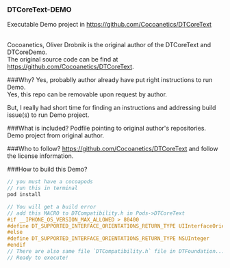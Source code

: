 ### DTCoreText-DEMO
Executable Demo project in https://github.com/Cocoanetics/DTCoreText

<br>Cocoanetics, Oliver Drobnik is the original author of the DTCoreText and DTCoreDemo.
<br>The original source code can be find at https://github.com/Cocoanetics/DTCoreText.

###Why?
Yes, probablly author already have put right instructions to run Demo.
<br>Yes, this repo can be removable upon request by author.

But, I really had short time for finding an instructions and addressing build issue(s) to run Demo project.

###What is included?
Podfile pointing to original author's repositories.
Demo project from original author.

###Who to follow?
https://github.com/Cocoanetics/DTCoreText
and follow the license information.

###How to build this Demo?
```objective-c
// you must have a cocoapods 
// run this in terminal
pod install

// You will get a build error 
// add this MACRO to DTCompatibility.h in Pods->DTCoreText
#if __IPHONE_OS_VERSION_MAX_ALLOWED > 80400
#define DT_SUPPORTED_INTERFACE_ORIENTATIONS_RETURN_TYPE UIInterfaceOrientationMask
#else
#define DT_SUPPORTED_INTERFACE_ORIENTATIONS_RETURN_TYPE NSUInteger
#endif
// There are also same file `DTCompatibility.h` file in DTFoundation... that has above MACRO
// Ready to execute!
```
